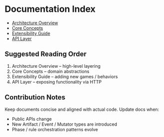 # Documentation Index

- [Architecture Overview](architecture.md)
- [Core Concepts](core-concepts.md)
- [Extensibility Guide](extensibility.md)
- [API Layer](api-layer.md)

## Suggested Reading Order
1. Architecture Overview – high-level layering
2. Core Concepts – domain abstractions
3. Extensibility Guide – adding new games / behaviors
4. API Layer – exposing functionality via HTTP

## Contribution Notes
Keep documents concise and aligned with actual code. Update docs when:
- Public APIs change
- New Artifact / Event / Mutator types are introduced
- Phase / rule orchestration patterns evolve
